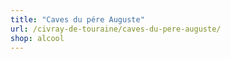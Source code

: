 ```yaml
---
title: "Caves du pére Auguste"
url: /civray-de-touraine/caves-du-pere-auguste/
shop: alcool
---
```

